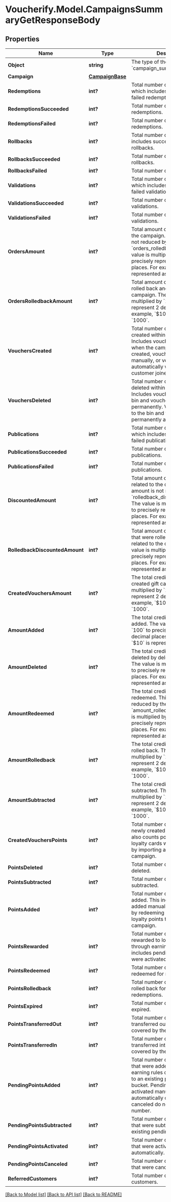 # Voucherify.Model.CampaignsSummaryGetResponseBody

## Properties

Name | Type | Description | Notes
------------ | ------------- | ------------- | -------------
**Object** | **string** | The type of the object, which is &#x60;campaign_summary&#x60;. | [optional] 
**Campaign** | [**CampaignBase**](CampaignBase.md) |  | [optional] 
**Redemptions** | **int?** | Total number of redemptions, which includes successful and failed redemptions. | [optional] 
**RedemptionsSucceeded** | **int?** | Total number of successful redemptions. | [optional] 
**RedemptionsFailed** | **int?** | Total number of failed redemptions. | [optional] 
**Rollbacks** | **int?** | Total number of rollbacks, which includes successful and failed rollbacks. | [optional] 
**RollbacksSucceeded** | **int?** | Total number of successful rollbacks. | [optional] 
**RollbacksFailed** | **int?** | Total number of failed rollbacks. | [optional] 
**Validations** | **int?** | Total number of validations, which includes successful and failed validations. | [optional] 
**ValidationsSucceeded** | **int?** | Total number of successful validations. | [optional] 
**ValidationsFailed** | **int?** | Total number of failed validations. | [optional] 
**OrdersAmount** | **int?** | Total amount of orders related to the campaign. This amount is not reduced by &#x60;orders_rolledback_amount&#x60;. The value is multiplied by &#x60;100&#x60; to precisely represent 2 decimal places. For example, &#x60;$10&#x60; is represented as &#x60;1000&#x60;. | [optional] 
**OrdersRolledbackAmount** | **int?** | Total amount of orders that were rolled back and are related to the campaign. The value is multiplied by &#x60;100&#x60; to precisely represent 2 decimal places. For example, &#x60;$10&#x60; is represented as &#x60;1000&#x60;. | [optional] 
**VouchersCreated** | **int?** | Total number of vouchers created within the campaign. Includes vouchers generated when the campaign was created, vouchers added manually, or vouchers generated automatically when a new customer joined the campaign. | [optional] 
**VouchersDeleted** | **int?** | Total number of vouchers deleted within the campaign. Includes vouchers moved to the bin and vouchers deleted permanently. Vouchers moved to the bin and then deleted permanently are counted once. | [optional] 
**Publications** | **int?** | Total number of publications, which includes successful and failed publications. | [optional] 
**PublicationsSucceeded** | **int?** | Total number of successful publications. | [optional] 
**PublicationsFailed** | **int?** | Total number of failed publications. | [optional] 
**DiscountedAmount** | **int?** | Total amount of discounts related to the campaign. This amount is not reduced by the &#x60;rolledback_discounted_amount&#x60;. The value is multiplied by &#x60;100&#x60; to precisely represent 2 decimal places. For example, &#x60;$10&#x60; is represented as &#x60;1000&#x60;. | [optional] 
**RolledbackDiscountedAmount** | **int?** | Total amount of discounts orders that were rolled back and are related to the campaign. The value is multiplied by &#x60;100&#x60; to precisely represent 2 decimal places. For example, &#x60;$10&#x60; is represented as &#x60;1000&#x60;. | [optional] 
**CreatedVouchersAmount** | **int?** | The total credit amount for all created gift cards. The value is multiplied by &#x60;100&#x60; to precisely represent 2 decimal places. For example, &#x60;$10&#x60; is represented as &#x60;1000&#x60;. | [optional] 
**AmountAdded** | **int?** | The total credit amount that was added. The value is multiplied by &#x60;100&#x60; to precisely represent 2 decimal places. For example, &#x60;$10&#x60; is represented as &#x60;1000&#x60;. | [optional] 
**AmountDeleted** | **int?** | The total credit amount that was deleted by deleting gift cards. The value is multiplied by &#x60;100&#x60; to precisely represent 2 decimal places. For example, &#x60;$10&#x60; is represented as &#x60;1000&#x60;. | [optional] 
**AmountRedeemed** | **int?** | The total credit amount that was redeemed. This amount is not reduced by the &#x60;amount_rolledback&#x60;. The value is multiplied by &#x60;100&#x60; to precisely represent 2 decimal places. For example, &#x60;$10&#x60; is represented as &#x60;1000&#x60;. | [optional] 
**AmountRolledback** | **int?** | The total credit amount that was rolled back. The value is multiplied by &#x60;100&#x60; to precisely represent 2 decimal places. For example, &#x60;$10&#x60; is represented as &#x60;1000&#x60;. | [optional] 
**AmountSubtracted** | **int?** | The total credit amount that was subtracted. The value is multiplied by &#x60;100&#x60; to precisely represent 2 decimal places. For example, &#x60;$10&#x60; is represented as &#x60;1000&#x60;. | [optional] 
**CreatedVouchersPoints** | **int?** | Total number of points added to newly created loyalty cards. This also counts points added for the loyalty cards which are created by importing a CSV file to a campaign. | [optional] 
**PointsDeleted** | **int?** | Total number of points that were deleted. | [optional] 
**PointsSubtracted** | **int?** | Total number of points that were subtracted. | [optional] 
**PointsAdded** | **int?** | Total number of points that were added. This includes points added manually or automatically by redeeming a reward that adds loyalty points to cards in this campaign. | [optional] 
**PointsRewarded** | **int?** | Total number of points that were rewarded to loyalty cards through earning rules. This includes pending points that were activated. | [optional] 
**PointsRedeemed** | **int?** | Total number of points that were redeemed for rewards. | [optional] 
**PointsRolledback** | **int?** | Total number of points that were rolled back for reward redemptions. | [optional] 
**PointsExpired** | **int?** | Total number of points that have expired. | [optional] 
**PointsTransferredOut** | **int?** | Total number of points transferred out of loyalty cards covered by the campaign. | [optional] 
**PointsTransferredIn** | **int?** | Total number of points transferred into loyalty cards covered by the campaign. | [optional] 
**PendingPointsAdded** | **int?** | Total number of pending points that were added either as part of earning rules or added manually to an existing pending point bucket. Pending points that were activated manually or automatically or that were canceled do not affect this number. | [optional] 
**PendingPointsSubtracted** | **int?** | Total number of pending points that were subtracted from existing pending point buckets. | [optional] 
**PendingPointsActivated** | **int?** | Total number of pending points that were activated manually or automatically. | [optional] 
**PendingPointsCanceled** | **int?** | Total number of pending points that were canceled. | [optional] 
**ReferredCustomers** | **int?** | Total number of all referred customers. | [optional] 

[[Back to Model list]](../README.md#documentation-for-models) [[Back to API list]](../README.md#documentation-for-api-endpoints) [[Back to README]](../README.md)


